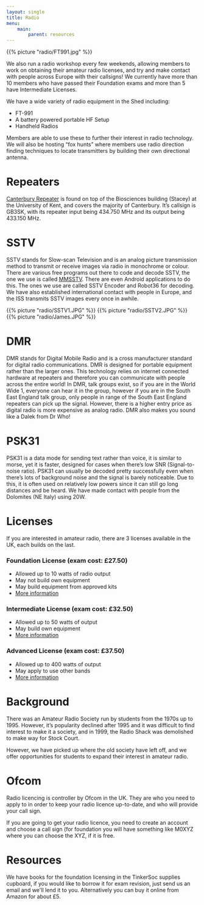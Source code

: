 ```yaml
---
layout: single
title: Radio
menu:
    main:
        parent: resources
---
```

<style>
.sstv img {
	width: 32%;
}

</style>
{{% picture "radio/FT991.jpg" %}}


We also run a radio workshop every few weekends, allowing members to work on obtaining their amateur radio licenses, and try and make contact with people across Europe with their callsigns! We currently have more than 10 members who have passed their Foundation exams and more than 5 have Intermediate Licenses. 

We have a wide variety of radio equipment in the Shed including:


- FT-991
- A battery powered portable HF Setup
- Handheld Radios

Members are able to use these to further their interest in radio technology. We will also be hosting “fox hunts” where members use radio direction finding techniques to locate transmitters by building their own directional antenna. 

# Repeaters
<a href ="http://www.krg.org.uk/Repeaters.asp?callsign=GB3SK">Canterbury Repeater</a> is found on top of the Biosciences building (Stacey) at the  University of Kent, and covers the majority of Canterbury. It’s callsign is GB3SK, with its repeater input being 434.750 MHz and its output being 433.150 MHz. 

# SSTV
SSTV stands for Slow-scan Television and is an analog picture transmission method to transmit or receive images via radio in monochrome or colour. There are various free programs out there to code and decode SSTV, the one we use is called <a href="http://hamsoft.ca/pages/mmsstv.php">MMSSTV</a>. There are even Android applications to do this. The ones we use are called SSTV Encoder and Robot36 for decoding. We have also established international contact with people in Europe, and the ISS transmits SSTV images every once in awhile. 

<div class="sstv">
{{% picture "radio/SSTV1.JPG" %}} {{% picture "radio/SSTV2.JPG" %}} {{% picture "radio/James.JPG" %}}
</div>

# DMR
DMR stands for Digital Mobile Radio and is a cross manufacturer standard for digital radio communications. DMR is designed for portable equipment rather than the larger ones. This technology relies on internet connected hardware at repeaters and therefore you can communicate with people across the entire world! In DMR, talk groups exist, so if you are in the World Wide 1, everyone can hear it in the group, however if you are in the South East England talk group, only people in range of the South East England repeaters can pick up the signal. However, there is a higher entry price as digital radio is more expensive as analog radio. DMR also makes you sound like a Dalek from Dr Who! 

# PSK31
PSK31 is a data mode for sending text rather than voice, it is similar to morse, yet it is faster, designed for cases when there’s low SNR (Signal-to-noise ratio). PSK31 can usually be decoded pretty successfully even when there’s lots of background noise and the signal is barely noticeable. Due to this, it is often used on relatively low powers since it can still go long distances and be heard. We have made contact with people from the Dolomites (NE Italy) using 20W. 

# Licenses
If you are interested in amateur radio, there are 3 licenses available in the UK, each builds on the last.

### Foundation License (exam cost: £27.50)
 - Allowed up to 10 watts of radio output
 - May not build own equipment
 - May build equipment from approved kits
 - <a href="http://rsgb.org/main/clubs-training/for-students/foundation/"> More information </a>

### Intermediate License (exam cost: £32.50)
 - Allowed up to 50 watts of output
 - May build own equipment
 - <a href="http://rsgb.org/main/clubs-training/for-students/intermediate/"> More information </a>

### Advanced License (exam cost: £37.50)
 - Allowed up to 400 watts of output
 - May apply to use other bands
 - <a href="http://rsgb.org/main/clubs-training/for-students/advanced/">More information </a>

# Background
There was an Amateur Radio Society run by students from the 1970s up to 1995. However, it’s popularity declined after 1995 and it was difficult to find interest to make it a society, and in 1999, the Radio Shack was demolished to make way for Stock Court. 

However, we have picked up where the old society have left off, and we offer opportunities for students to expand their interest in amateur radio. 


# Ofcom
Radio licencing is controller by Ofcom in the UK. They are who you need to apply to in order to keep your radio licence up-to-date, and who will provide your call sign.

If you are going to get your radio licence, you need to create an account and choose a call sign (for foundation you will have something like M0XYZ where you can choose the XYZ, if it is free.

# Resources
We have books for the foundation licensing in the TinkerSoc supplies cupboard, if you would like to borrow it for exam revision, just send us an email and we'll lend it to you. Alternatively you can buy it online from Amazon for about £5.
